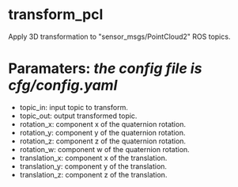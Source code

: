 # transform_pcl
Apply 3D transformation to "sensor_msgs/PointCloud2" ROS topics.

# Paramaters: *the config file is cfg/config.yaml*

- topic_in: input topic to transform.
- topic_out: output transformed topic.
- rotation_x: component x of the quaternion rotation.
- rotation_y: component y of the quaternion rotation.
- rotation_z: component z of the quaternion rotation.
- rotation_w: component w of the quaternion rotation.
- translation_x: component x of the translation.
- translation_y: component y of the translation.
- translation_z: component z of the translation.

